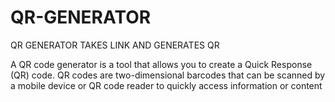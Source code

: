 # QR-GENERATOR
QR GENERATOR TAKES LINK AND GENERATES QR

A QR code generator is a tool that allows you to create a Quick Response (QR) code. QR codes are two-dimensional barcodes that can be scanned by a mobile device or QR code reader to quickly access information or content
